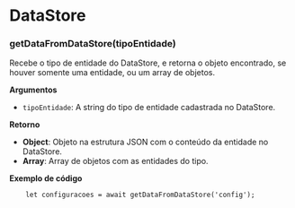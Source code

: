 # DataStore

### getDataFromDataStore(tipoEntidade)

Recebe o tipo de entidade do DataStore, e retorna o objeto encontrado, se houver somente
uma entidade, ou um array de objetos.

**Argumentos**
- `tipoEntidade`: A string do tipo de entidade cadastrada no DataStore. 

**Retorno**
- **Object**: Objeto na estrutura JSON com o conteúdo da entidade no DataStore.
- **Array**: Array de objetos com as entidades do tipo.

**Exemplo de código**


```
    let configuracoes = await getDataFromDataStore('config');
```